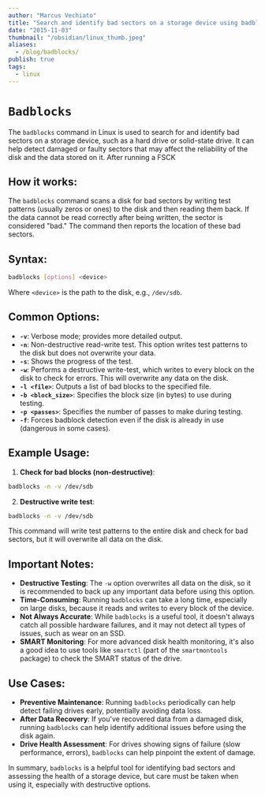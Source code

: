 ```yaml
---
author: "Marcus Vechiato"
title: "Search and identify bad sectors on a storage device using badblocks"
date: "2015-11-03"
thumbnail: "/obsidian/linux_thumb.jpeg"
aliases: 
  - /blog/badblocks/
publish: true
tags: 
  - linux
--- 
```


# `Badblocks`

The `badblocks` command in Linux is used to search for and identify bad sectors on a storage device, such as a hard drive or solid-state drive. It can help detect damaged or faulty sectors that may affect the reliability of the disk and the data stored on it.  After running a FSCK 

## How it works:

The `badblocks` command scans a disk for bad sectors by writing test patterns (usually zeros or ones) to the disk and then reading them back. If the data cannot be read correctly after being written, the sector is considered "bad." The command then reports the location of these bad sectors.

## Syntax:

```bash
badblocks [options] <device>
```
Where `<device>` is the path to the disk, e.g., `/dev/sdb`.

## Common Options:

- **`-v`**: Verbose mode; provides more detailed output.
- **`-n`**: Non-destructive read-write test. This option writes test patterns to the disk but does not overwrite your data.
- **`-s`**: Shows the progress of the test.
- **`-w`**: Performs a destructive write-test, which writes to every block on the disk to check for errors. This will overwrite any data on the disk.
- **`-l <file>`**: Outputs a list of bad blocks to the specified file.
- **`-b <block_size>`**: Specifies the block size (in bytes) to use during testing.
- **`-p <passes>`**: Specifies the number of passes to make during testing.
- **`-f`**: Forces badblock detection even if the disk is already in use (dangerous in some cases).

## Example Usage:

1. **Check for bad blocks (non-destructive)**:
```bash
badblocks -n -v /dev/sdb
```
2. **Destructive write test**:
```bash
badblocks -n -v /dev/sdb
```
This command will write test patterns to the entire disk and check for bad sectors, but it will overwrite all data on the disk.

## Important Notes:

- **Destructive Testing**: The `-w` option overwrites all data on the disk, so it is recommended to back up any important data before using this option.
- **Time-Consuming**: Running `badblocks` can take a long time, especially on large disks, because it reads and writes to every block of the device.
- **Not Always Accurate**: While `badblocks` is a useful tool, it doesn't always catch all possible hardware failures, and it may not detect all types of issues, such as wear on an SSD.
- **SMART Monitoring**: For more advanced disk health monitoring, it's also a good idea to use tools like `smartctl` (part of the `smartmontools` package) to check the SMART status of the drive.

## Use Cases:

- **Preventive Maintenance**: Running `badblocks` periodically can help detect failing drives early, potentially avoiding data loss.
- **After Data Recovery**: If you've recovered data from a damaged disk, running `badblocks` can help identify additional issues before using the disk again.
- **Drive Health Assessment**: For drives showing signs of failure (slow performance, errors), `badblocks` can help pinpoint the extent of damage.

In summary, `badblocks` is a helpful tool for identifying bad sectors and assessing the health of a storage device, but care must be taken when using it, especially with destructive options.